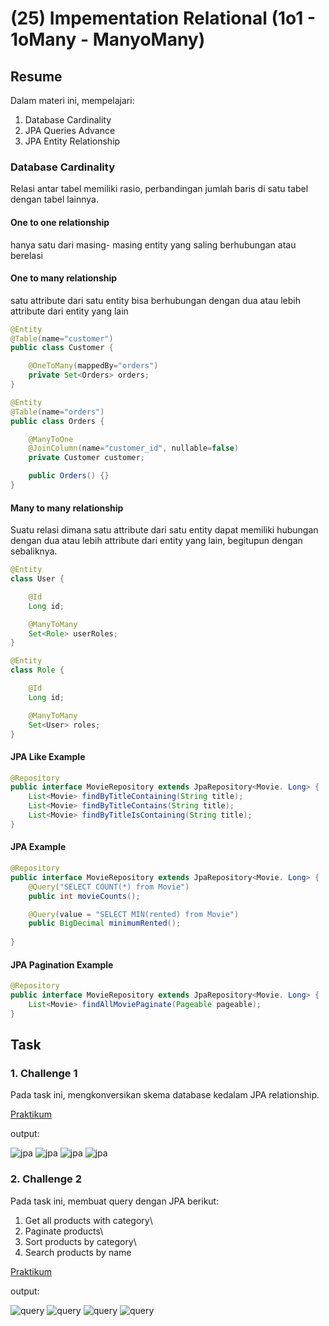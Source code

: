 # (25) Impementation Relational (1o1 - 1oMany - ManyoMany)

## Resume
Dalam materi ini, mempelajari:
1. Database Cardinality
2. JPA Queries Advance
3. JPA Entity Relationship


### Database Cardinality
Relasi antar tabel memiliki rasio, perbandingan jumlah baris di satu tabel dengan tabel lainnya.

#### One to one relationship
hanya satu dari masing- masing entity yang saling berhubungan atau berelasi

#### One to many relationship
satu attribute dari satu entity bisa berhubungan dengan dua atau lebih attribute dari entity yang lain

```java
@Entity
@Table(name="customer")
public class Customer {

    @OneToMany(mappedBy="orders")
    private Set<Orders> orders;
}

@Entity
@Table(name="orders")
public class Orders {

    @ManyToOne
    @JoinColumn(name="customer_id", nullable=false)
    private Customer customer;

    public Orders() {}
}
```

#### Many to many relationship
Suatu relasi dimana satu attribute dari satu entity dapat memiliki hubungan dengan dua atau lebih attribute dari entity yang lain, begitupun dengan sebaliknya.

```java
@Entity
class User {

    @Id
    Long id;

    @ManyToMany
    Set<Role> userRoles;
}

@Entity
class Role {

    @Id
    Long id;

    @ManyToMany
    Set<User> roles;
}
```

#### JPA Like Example
```java
@Repository
public interface MovieRepository extends JpaRepository<Movie. Long> {
    List<Movie> findByTitleContaining(String title);
    List<Movie> findByTitleContains(String title);
    List<Movie> findByTitleIsContaining(String title);
}
```

#### JPA Example
```java
@Repository
public interface MovieRepository extends JpaRepository<Movie. Long> {
    @Query("SELECT COUNT(*) from Movie")
    public int movieCounts();

    @Query(value = "SELECT MIN(rented) from Movie")
    public BigDecimal minimumRented();
    
}
```

#### JPA Pagination Example
```java
@Repository
public interface MovieRepository extends JpaRepository<Movie. Long> {
    List<Movie> findAllMoviePaginate(Pageable pageable);
}
```

## Task
### 1. Challenge 1
Pada task ini, mengkonversikan skema database kedalam JPA relationship.

[Praktikum](./praktikum/alterra)

output:

![jpa](./screenshots/a1.PNG)
![jpa](./screenshots/a2.PNG)
![jpa](./screenshots/a3.PNG)
![jpa](./screenshots/a4.PNG)

### 2. Challenge 2
Pada task ini, membuat query dengan JPA berikut:
1. Get all products with category\
2. Paginate products\
3. Sort products by category\
4. Search products by name

[Praktikum](./praktikum/alterra)

output:

![query](./screenshots/1.PNG)
![query](./screenshots/2.PNG)
![query](./screenshots/3.PNG)
![query](./screenshots/4.PNG)






